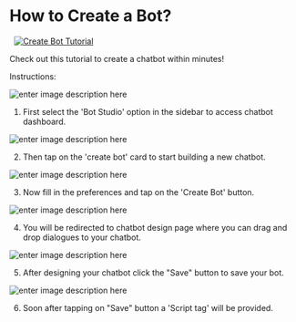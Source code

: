 # How to  Create a Bot?
&nbsp;
[![Create Bot Tutorial](https://i.ibb.co/GVLRYhG/Create-Bot-Video-Picture.png)](https://youtu.be/-NdSWqUyASE)

Check out this tutorial to create a chatbot within minutes! 

Instructions:

![enter image description here](https://i.ibb.co/f8Qg5bh/create-bot-1.png)

1) First select the 'Bot Studio' option in the sidebar to access chatbot dashboard.

![enter image description here](https://i.ibb.co/d5Z61cS/create-bot-2.png)

2) Then tap on the 'create bot' card to start building a new chatbot.

![enter image description here](https://i.ibb.co/Pww5njC/create-bot-3.png)

3) Now fill in the preferences and tap on the 'Create Bot' button.

![enter image description here](https://i.ibb.co/MhCZHDr/create-bot-4.png)

4) You will be redirected to chatbot design page where you can drag and drop dialogues to your chatbot.

![enter image description here](https://i.ibb.co/2kxS8F4/create-bot-5.png)

5) After designing your chatbot click the "Save" button to save your bot.

![enter image description here](https://i.ibb.co/sHZcW9s/create-bot-6.png)

6) Soon after tapping on "Save" button a 'Script tag' will be provided.